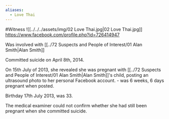 ```yaml
---
aliases:
  - Love Thai
---
```

#Witness 
![[../../../assets/img/02 Love Thai.jpg|02 Love Thai.jpg]]
https://www.facebook.com/profile.php?id=726414947


Was involved with [[../72 Suspects and People of Interest/01 Alan Smith|Alan Smith]]

Committed suicide on April 8th, 2014.

On 15th July of 2013, she revealed she was pregnant with [[../72 Suspects and People of Interest/01 Alan Smith|Alan Smith]]'s child, posting an ultrasound photo to her personal Facebook account. - was 6 weeks, 6 days pregnant when posted.

Birthday 17th July 2013, was 33.


The medical examiner could not confirm whether she had still been pregnant when she committed suicide.



```smart-connections
```
